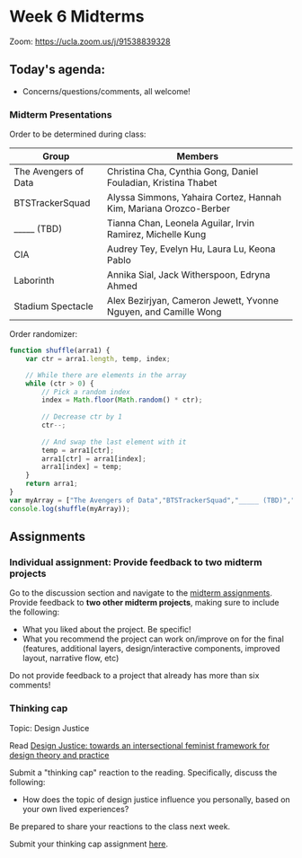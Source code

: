# Week 6 Midterms

Zoom: https://ucla.zoom.us/j/91538839328

## Today's agenda:

- Concerns/questions/comments, all welcome!

### Midterm Presentations

Order to be determined during class:

Group | Members
--|--
The Avengers of Data | Christina Cha, Cynthia Gong, Daniel Fouladian, Kristina Thabet
BTSTrackerSquad | Alyssa Simmons, Yahaira Cortez, Hannah Kim, Mariana Orozco-Berber
_____ (TBD) | Tianna Chan, Leonela Aguilar, Irvin Ramirez, Michelle Kung
CIA | Audrey Tey, Evelyn Hu, Laura Lu, Keona Pablo
Laborinth | Annika Sial, Jack Witherspoon, Edryna Ahmed
Stadium Spectacle| Alex Bezirjyan, Cameron Jewett, Yvonne Nguyen, and Camille Wong

Order randomizer:

```js
function shuffle(arra1) {
	var ctr = arra1.length, temp, index;

	// While there are elements in the array
	while (ctr > 0) {
		// Pick a random index
		index = Math.floor(Math.random() * ctr);
		
		// Decrease ctr by 1
		ctr--;
		
		// And swap the last element with it
		temp = arra1[ctr];
		arra1[ctr] = arra1[index];
		arra1[index] = temp;
	}
	return arra1;
}
var myArray = ["The Avengers of Data","BTSTrackerSquad","_____ (TBD)","CIA","Laborinth","Stadium Spectacle"];
console.log(shuffle(myArray));
```

## Assignments

### Individual assignment: Provide feedback to two midterm projects

Go to the discussion section and navigate to the [midterm assignments](https://github.com/yohman/22S-DH151/discussions/13). Provide feedback to **two other midterm projects**, making sure to include the following:

- What you liked about the project. Be specific!
- What you recommend the project can work on/improve on for the final (features, additional layers, design/interactive components, improved layout, narrative flow, etc)

Do not provide feedback to a project that already has more than six comments!

### Thinking cap

Topic: Design Justice

Read [Design Justice: towards an intersectional feminist framework for design theory and practice](https://github.com/albertkun/21S-ASIAAM-191A/blob/main/Week_6/Materials/Design_Justice.pdf)

Submit a "thinking cap" reaction to the reading. Specifically, discuss the following:

- How does the topic of design justice influence you personally, based on your own lived experiences?

Be prepared to share your reactions to the class next week.

Submit your thinking cap assignment [here](https://github.com/yohman/22S-DH151/discussions/14).
